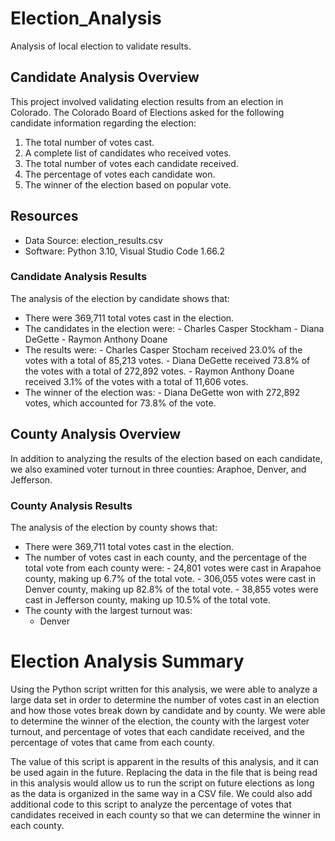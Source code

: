 # Election_Analysis
Analysis of local election to validate results.

## Candidate Analysis Overview
This project involved validating election results from an election in Colorado. The Colorado Board of Elections asked for the following candidate information regarding the election:

1. The total number of votes cast.
2. A complete list of candidates who received votes.
3. The total number of votes each candidate received.
4. The percentage of votes each candidate won.
5. The winner of the election based on popular vote.

## Resources
- Data Source: election_results.csv
- Software: Python 3.10, Visual Studio Code 1.66.2

### Candidate Analysis Results
The analysis of the election by candidate shows that:
- There were 369,711 total votes cast in the election.
- The candidates in the election were:
      - Charles Casper Stockham
      - Diana DeGette
      - Raymon Anthony Doane
- The results were:
      - Charles Casper Stocham received 23.0% of the votes with a total of 85,213 votes.
      - Diana DeGette received 73.8% of the votes with a total of 272,892 votes.
      - Raymon Anthony Doane received 3.1% of the votes with a total of 11,606 votes.
- The winner of the election was:
      - Diana DeGette won with 272,892 votes, which accounted for 73.8% of the vote.

## County Analysis Overview
In addition to analyzing the results of the election based on each candidate, we also examined voter turnout in three counties: Araphoe, Denver, and Jefferson.

### County Analysis Results
The analysis of the election by county shows that:
- There were 369,711 total votes cast in the election.
- The number of votes cast in each county, and the percentage of the total vote from each county were:
      - 24,801 votes were cast in Arapahoe county, making up 6.7% of the total vote.
      - 306,055 votes were cast in Denver county, making up 82.8% of the total vote.
      - 38,855 votes were cast in Jefferson county, making up 10.5% of the total vote.
 - The county with the largest turnout was:
      - Denver
 
 # Election Analysis Summary
Using the Python script written for this analysis, we were able to analyze a large data set in order to determine the number of votes cast in an election and how those votes break down by candidate and by county. We were able to determine the winner of the election, the county with the largest voter turnout, and percentage of votes that each candidate received, and the percentage of votes that came from each county.

The value of this script is apparent in the results of this analysis, and it can be used again in the future. Replacing the data in the file that is being read in this analysis would allow us to run the script on future elections as long as the data is organized in the same way in a CSV file. We could also add additional code to this script to analyze the percentage of votes that candidates received in each county so that we can determine the winner in each county. 
